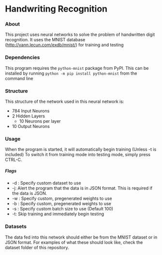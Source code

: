 # Handwriting Recognition

### About
This project uses neural networks to solve the problem of handwritten digit
recognition. It uses the MNIST database (http://yann.lecun.com/exdb/mnist/) for
training and testing


### Dependencies
This program requires the `python-mnist` package from PyPI.
This can be installed by running `python -m pip install python-mnist`
from the command line

### Structure
This structure of the network used in this neural network is:
- 784 Input Neurons
- 2 Hidden Layers
  - 10 Neurons per layer
- 10 Output Neurons

### Usage
When the program is started, it will automatically begin training (Unless -t is included) To switch it from
training mode into testing mode, simply press CTRL-C.

##### Flags
- -d <dataset>: Specify custom dataset to use
- -j: Alert the program that the data is in JSON format. This is required if the data is JSON.
- -w <weights>: Specify custom, pregenerated weights to use
- -b <biases>: Specify custom, pregenerated weights to use
- -s <batch size>: Specify custom batch size to use (Default 100)
- -t: Skip training and immediately begin testing

### Datasets
The data fed into this network should either be from the MNIST dataset or in JSON format.
For examples of what these should look like, check the dataset folder of this repository.